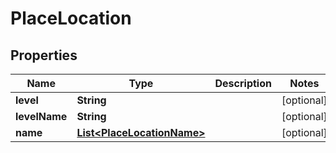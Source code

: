 
# PlaceLocation

## Properties
Name | Type | Description | Notes
------------ | ------------- | ------------- | -------------
**level** | **String** |  |  [optional]
**levelName** | **String** |  |  [optional]
**name** | [**List&lt;PlaceLocationName&gt;**](PlaceLocationName.md) |  |  [optional]



